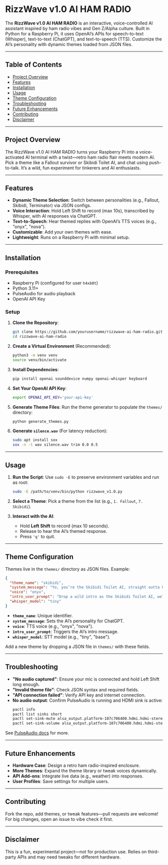 # RizzWave v1.0 AI HAM RADIO

The **RizzWave v1.0 AI HAM RADIO** is an interactive, voice-controlled AI assistant inspired by ham radio vibes and Gen Z/Alpha culture. Built in Python for a Raspberry Pi, it uses OpenAI’s APIs for speech-to-text (Whisper), text-to-text (ChatGPT), and text-to-speech (TTS). Customize the AI’s personality with dynamic themes loaded from JSON files.

---

## Table of Contents

- [Project Overview](#project-overview)
- [Features](#features)
- [Installation](#installation)
- [Usage](#usage)
- [Theme Configuration](#theme-configuration)
- [Troubleshooting](#troubleshooting)
- [Future Enhancements](#future-enhancements)
- [Contributing](#contributing)
- [Disclaimer](#disclaimer)

---

## Project Overview

The RizzWave v1.0 AI HAM RADIO turns your Raspberry Pi into a voice-activated AI terminal with a twist—retro ham radio flair meets modern AI. Pick a theme like a Fallout survivor or Skibidi Toilet AI, and chat using push-to-talk. It’s a wild, fun experiment for tinkerers and AI enthusiasts.

---

## Features

- **Dynamic Theme Selection**: Switch between personalities (e.g., Fallout, Skibidi, Terminator) via JSON configs.
- **Voice Interaction**: Hold Left Shift to record (max 10s), transcribed by Whisper, with AI responses via ChatGPT.
- **Text-to-Speech**: Hear themed replies with OpenAI’s TTS voices (e.g., "onyx", "nova").
- **Customizable**: Add your own themes with ease.
- **Lightweight**: Runs on a Raspberry Pi with minimal setup.

---

## Installation

### Prerequisites

- Raspberry Pi (configured for user `h4xb0t`)
- Python 3.11+
- PulseAudio for audio playback
- OpenAI API Key

### Setup

1. **Clone the Repository**:
   ```bash
   git clone https://github.com/yourusername/rizzwave-ai-ham-radio.git
   cd rizzwave-ai-ham-radio
   ```

2. **Create a Virtual Environment** (Recommended):
   ```bash
   python3 -m venv venv
   source venv/bin/activate
   ```

3. **Install Dependencies**:
   ```bash
   pip install openai sounddevice numpy openai-whisper keyboard
   ```

4. **Set Your OpenAI API Key**:
   ```bash
   export OPENAI_API_KEY='your-api-key'
   ```

5. **Generate Theme Files**:
   Run the theme generator to populate the `themes/` directory:
   ```bash
   python generate_themes.py
   ```

6. **Generate `silence.wav`** (For latency reduction):
   ```bash
   sudo apt install sox
   sox -n -t wav silence.wav trim 0.0 0.5
   ```

---

## Usage

1. **Run the Script**:
   Use `sudo -E` to preserve environment variables and run as root:
   ```bash
   sudo -E /path/to/venv/bin/python rizzwave_v1.0.py
   ```

2. **Select a Theme**:
   Pick a theme from the list (e.g., `1. Fallout`, `7. Skibidi`).

3. **Interact with the AI**:
   - Hold **Left Shift** to record (max 10 seconds).
   - Release to hear the AI’s themed response.
   - Press `'q'` to quit.

---

## Theme Configuration

Themes live in the `themes/` directory as JSON files. Example:

```json
{
  "theme_name": "skibidi",
  "system_message": "Yo, you’re the Skibidi Toilet AI, straight outta Ohio, dripping sigma rizz. Spit brain rot answers, max 50 words—keep it sus, lit, and totally goated. No cap, fam, let’s get this bread! Yeet!",
  "voice": "onyx",
  "intro_user_prompt": "Drop a wild intro as the Skibidi Toilet AI, welcome some Gen Z/Alpha zoomers, and flex your sigma readiness to roll.",
  "whisper_model": "tiny"
}
```

- **`theme_name`**: Unique identifier.
- **`system_message`**: Sets the AI’s personality for ChatGPT.
- **`voice`**: TTS voice (e.g., "onyx", "nova").
- **`intro_user_prompt`**: Triggers the AI’s intro message.
- **`whisper_model`**: STT model (e.g., "tiny", "base").

Add a new theme by dropping a JSON file in `themes/` with these fields.

---

## Troubleshooting

- **"No audio captured"**: Ensure your mic is connected and hold Left Shift long enough.
- **"Invalid theme file"**: Check JSON syntax and required fields.
- **"API connection failed"**: Verify API key and internet connection.
- **No audio output**: Confirm PulseAudio is running and HDMI sink is active:
  ```bash
  pactl info
  pactl list sinks short
  pactl set-sink-mute alsa_output.platform-107c706400.hdmi.hdmi-stereo 0
  pactl set-sink-volume alsa_output.platform-107c706400.hdmi.hdmi-stereo 100%
  ```

See [PulseAudio docs](https://www.freedesktop.org/wiki/Software/PulseAudio/Documentation/User/) for more.

---

## Future Enhancements

- **Hardware Case**: Design a retro ham radio-inspired enclosure.
- **More Themes**: Expand the theme library or tweak voices dynamically.
- **API Add-ons**: Integrate live data (e.g., weather) into responses.
- **User Profiles**: Save settings for multiple users.

---

## Contributing

Fork the repo, add themes, or tweak features—pull requests are welcome! For big changes, open an issue to vibe check it first.

---

## Disclaimer

This is a fun, experimental project—not for production use. Relies on third-party APIs and may need tweaks for different hardware.
